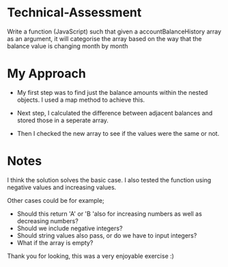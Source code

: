 # Technical-Assessment
Write a function (JavaScript) such that given a accountBalanceHistory array as an argument, it will categorise the array based on the way that the balance value is changing month by month

# My Approach

* My first step was to find just the balance amounts within the nested objects. 
I used a map method to achieve this.

* Next step, I calculated the difference between adjacent balances and stored those in a seperate array.

* Then I checked the new array to see if the values were the same or not.

# Notes

I think the solution solves the basic case. I also tested the function using negative values and increasing values.

Other cases could be for example;
* Should this return 'A' or 'B 'also for increasing numbers as well as decreasing numbers?
* Should we include negative integers?
* Should string values also pass, or do we have to input integers?
* What if the array is empty?



Thank you for looking, this was a very enjoyable exercise :)









